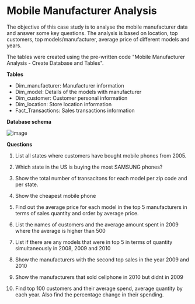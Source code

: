 # Mobile Manufacturer Analysis

The objective of this case study is to analyse the mobile manufacturer data and answer some key questions. The analysis is based on location, top customers, top models/manufacturer, average price of different models and years.

The tables were created using the pre-written code "Mobile Manufacturer Analysis - Create Database and Tables". 

**Tables**

- Dim_manufacturer: Manufacturer information
- Dim_model: Details of the models with manufacturer
- Dim_customer: Customer personal information
- Dim_location: Store location information
- Fact_Transactions: Sales transactions information 

**Database schema**

![image](https://user-images.githubusercontent.com/58387500/128227931-e26c5b40-5ade-44be-bc8e-edf9e07931c1.png)

**Questions**


1. List all states where customers have bought mobile phones from 2005.

2. Which state in the US is buying the most SAMSUNG phones?

3. Show the total number of transacitons for each model per zip code and per state. 

4. Show the cheapest mobile phone

5. Find out the average price for each model in the top 5 manufacturers in terms of sales quantity and order by average price.

6. List the names of customers and the average amount spent in 2009 where the average is higher than 500
 
7. List if there are any models that were in top 5 in terms of quantity simultaneously in 2008, 2009 and 2010 

8. Show the manufacturers with the second top sales in the year 2009 and 2010
  
9. Show the manufacturers that sold cellphone in 2010 but didnt in 2009

10. Find top 100 customers and their average spend, average quantity by each year. Also find the percentage change in their spending.

